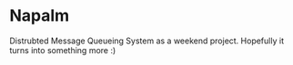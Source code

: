 Napalm
=========
Distrubted Message Queueing System as a weekend project. Hopefully it turns into something more :)
